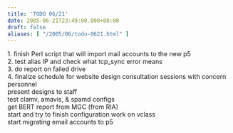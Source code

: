```yaml
---
title: 'TODO 06/21'
date: 2005-06-21T23:49:00.000+08:00
draft: false
aliases: [ "/2005/06/todo-0621.html" ]
---
```


1\. finish Perl script that will import mail accounts to the new p5  
2\. test alias IP and check what tcp\_sync error means  
3\. do report on failed drive  
4\. finalize schedule for website design consultation sessions with concern personnel  
present designs to staff  
test clamv, amavis, & spamd configs  
get BERT report from MGC (from RIA)  
start and try to finish configuration work on vclass  
start migrating email accounts to p5